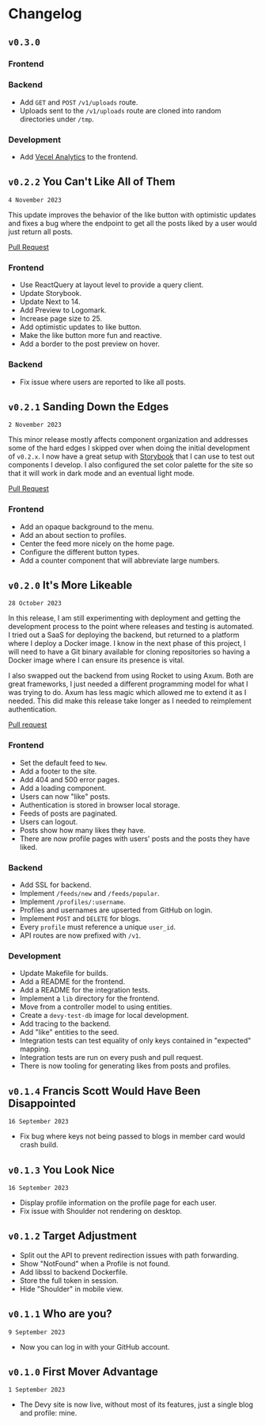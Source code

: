 # Changelog

## `v0.3.0` 

### Frontend

### Backend

- Add `GET` and `POST` `/v1/uploads` route.
- Uploads sent to the `/v1/uploads` route are cloned into random directories under `/tmp`.

### Development

- Add [Vecel Analytics](https://vercel.com/analytics) to the frontend.

## `v0.2.2` You Can't Like All of Them

`4 November 2023`

This update improves the behavior of the like button with optimistic updates
and fixes a bug where the endpoint to get all the posts liked by a user would
just return all posts.

[Pull Request](https://github.com/t-eckert/devy/pull/10)

### Frontend

-   Use ReactQuery at layout level to provide a query client.
-   Update Storybook.
-   Update Next to 14.
-   Add Preview to Logomark.
-   Increase page size to 25.
-   Add optimistic updates to like button.
-   Make the like button more fun and reactive.
-   Add a border to the post preview on hover.

### Backend

-   Fix issue where users are reported to like all posts.

## `v0.2.1` Sanding Down the Edges

`2 November 2023`

This minor release mostly affects component organization and addresses some of the hard edges I skipped over when doing the initial development of `v0.2.x`.
I now have a great setup with [Storybook](https://storybook.js.org/) that I can use to test out components I develop. I also configured the set color palette
for the site so that it will work in dark mode and an eventual light mode.

[Pull Request](https://github.com/t-eckert/devy/pull/9)

### Frontend

-   Add an opaque background to the menu.
-   Add an about section to profiles.
-   Center the feed more nicely on the home page.
-   Configure the different button types.
-   Add a counter component that will abbreviate large numbers.

## `v0.2.0` It's More Likeable

`28 October 2023`

In this release, I am still experimenting with deployment and getting the development process to the point where releases and testing is automated.
I tried out a SaaS for deploying the backend, but returned to a platform where I deploy a Docker image. I know in the next phase of this project, I will
need to have a Git binary available for cloning repositories so having a Docker image where I can ensure its presence is vital.

I also swapped out the backend from using Rocket to using Axum. Both are great frameworks, I just needed a different programming model for what I was
trying to do. Axum has less magic which allowed me to extend it as I needed. This did make this release take longer as I needed to reimplement authentication.

[Pull request](https://github.com/t-eckert/devy/pull/8)

### Frontend

-   Set the default feed to `New`.
-   Add a footer to the site.
-   Add 404 and 500 error pages.
-   Add a loading component.
-   Users can now "like" posts.
-   Authentication is stored in browser local storage.
-   Feeds of posts are paginated.
-   Users can logout.
-   Posts show how many likes they have.
-   There are now profile pages with users' posts and the posts they have liked.

### Backend

-   Add SSL for backend.
-   Implement `/feeds/new` and `/feeds/popular`.
-   Implement `/profiles/:username`.
-   Profiles and usernames are upserted from GitHub on login.
-   Implement `POST` and `DELETE` for blogs.
-   Every `profile` must reference a unique `user_id`.
-   API routes are now prefixed with `/v1`.

### Development

-   Update Makefile for builds.
-   Add a README for the frontend.
-   Add a README for the integration tests.
-   Implement a `lib` directory for the frontend.
-   Move from a controller model to using entities.
-   Create a `devy-test-db` image for local development.
-   Add tracing to the backend.
-   Add "like" entities to the seed.
-   Integration tests can test equality of only keys contained in "expected" mapping.
-   Integration tests are run on every push and pull request.
-   There is now tooling for generating likes from posts and profiles.

## `v0.1.4` Francis Scott Would Have Been Disappointed

`16 September 2023`

-   Fix bug where keys not being passed to blogs in member card would crash build.

## `v0.1.3` You Look Nice

`16 September 2023`

-   Display profile information on the profile page for each user.
-   Fix issue with Shoulder not rendering on desktop.

## `v0.1.2` Target Adjustment

-   Split out the API to prevent redirection issues with path forwarding.
-   Show "NotFound" when a Profile is not found.
-   Add libssl to backend Dockerfile.
-   Store the full token in session.
-   Hide "Shoulder" in mobile view.

## `v0.1.1` Who are you?

`9 September 2023`

-   Now you can log in with your GitHub account.

## `v0.1.0` First Mover Advantage

`1 September 2023`

-   The Devy site is now live, without most of its features, just a single blog and profile: mine.
